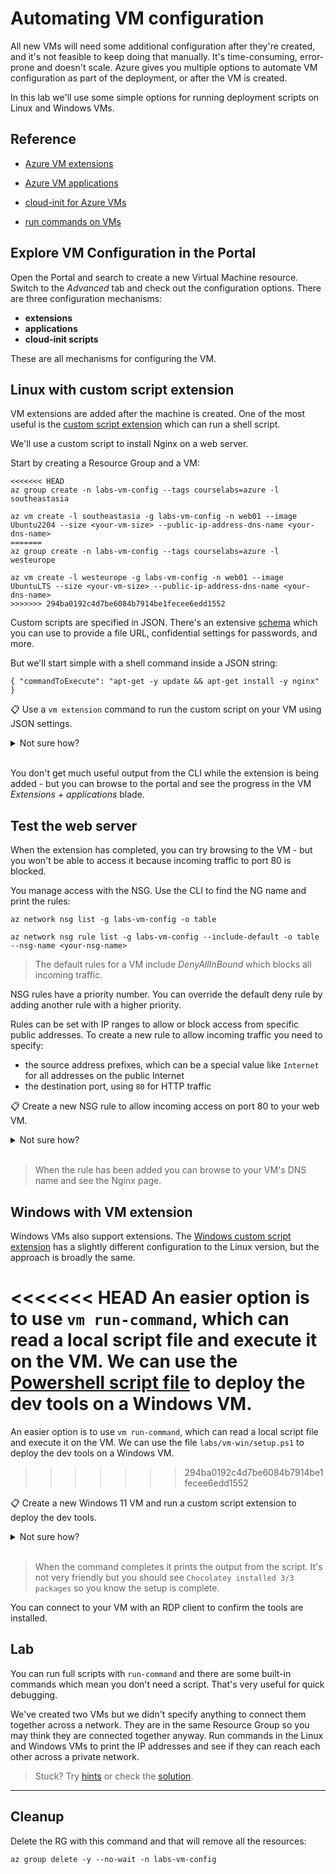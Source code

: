 # Automating VM configuration

All new VMs will need some additional configuration after they're created, and it's not feasible to keep doing that manually. It's time-consuming, error-prone and doesn't scale. Azure gives you multiple options to automate VM configuration as part of the deployment, or after the VM is created. 

In this lab we'll use some simple options for running deployment scripts on Linux and Windows VMs. 

## Reference

- [Azure VM extensions](https://docs.microsoft.com/en-us/azure/virtual-machines/extensions/overview)

- [Azure VM applications](https://docs.microsoft.com/en-us/azure/virtual-machines/vm-applications-how-to?tabs=portal)

- [cloud-init for Azure VMs](https://docs.microsoft.com/en-us/azure/virtual-machines/linux/cloud-init-deep-dive)

- [run commands on VMs](https://docs.microsoft.com/en-us/azure/virtual-machines/run-command-overview)


## Explore VM Configuration in the Portal

Open the Portal and search to create a new Virtual Machine resource. Switch to the _Advanced_ tab and check out the configuration options. There are three configuration mechanisms:

- **extensions** 
- **applications**
- **cloud-init scripts**

These are all mechanisms for configuring the VM.

## Linux with custom script extension

VM extensions are added after the machine is created. One of the most useful is the [custom script extension](https://docs.microsoft.com/en-us/azure/virtual-machines/extensions/custom-script-linux) which can run a shell script.

We'll use a custom script to install Nginx on a web server.

Start by creating a Resource Group and a VM:

```
<<<<<<< HEAD
az group create -n labs-vm-config --tags courselabs=azure -l southeastasia

az vm create -l southeastasia -g labs-vm-config -n web01 --image Ubuntu2204 --size <your-vm-size> --public-ip-address-dns-name <your-dns-name>
=======
az group create -n labs-vm-config --tags courselabs=azure -l westeurope

az vm create -l westeurope -g labs-vm-config -n web01 --image UbuntuLTS --size <your-vm-size> --public-ip-address-dns-name <your-dns-name>
>>>>>>> 294ba0192c4d7be6084b7914be1fecee6edd1552
```

Custom scripts are specified in JSON. There's an extensive [schema](https://docs.microsoft.com/en-us/azure/virtual-machines/extensions/custom-script-linux#extension-schema) which you can use to provide a file URL, confidential settings for passwords, and more. 

But we'll start simple with a shell command inside a JSON string:

```
{ "commandToExecute": "apt-get -y update && apt-get install -y nginx" }
```

📋 Use a `vm extension` command to run the custom script on your VM using JSON settings.

<details>
<<<<<<< HEAD
  <summary>
    Not sure how?
  </summary>
=======
  <summary>Not sure how?</summary>
>>>>>>> 294ba0192c4d7be6084b7914be1fecee6edd1552

Navigate through the help text and you'll see the `set` command applies the extension:

```
az vm extension --help

az vm extension set --help
```

The syntax is a bit clunky because it's the same command for all extensions, so the spec goes into the `settings` parameter. It's easiest to store the JSON string in a variable, but they are treated differently in Bash and PowerShell:

```
# in PowerShell:
$json='{ ""commandToExecute"": ""apt-get -y update && apt-get install -y nginx"" }'

# or Bash:
json='{ "commandToExecute": "apt-get -y update && apt-get install -y nginx" }'
```

Now you can set the custom script extension to run the shell script on the VM:

```
# add the extension:
az vm extension set -g labs-vm-config --vm-name web01 --name customScript --publisher Microsoft.Azure.Extensions --settings "$json"
```

</details><br/>

You don't get much useful output from the CLI while the extension is being added - but you can browse to the portal and see the progress in the VM _Extensions + applications_ blade.

## Test the web server

When the extension has completed, you can try browsing to the VM - but you won't be able to access it because incoming traffic to port 80 is blocked.

You manage access with the NSG. Use the CLI to find the NG name and print the rules:

```
az network nsg list -g labs-vm-config -o table

az network nsg rule list -g labs-vm-config --include-default -o table --nsg-name <your-nsg-name>
```

> The default rules for a VM include _DenyAllInBound_ which blocks all incoming traffic.

NSG rules have a priority number. You can override the default deny rule by adding another rule with a higher priority.

Rules can be set with IP ranges to allow or block access from specific public addresses. To create a new rule to allow incoming traffic you need to specify:

- the source address prefixes, which can be a special value like `Internet` for all addresses on the public Internet
- the destination port, using `80` for HTTP traffic

📋 Create a new NSG rule to allow incoming access on port 80 to your web VM.

<details>
  <summary>Not sure how?</summary>

The `create` command adds a new rule:

```
az network nsg rule create --help
```

Create a rule with higher priority than the default deny rule to allow access on port 80:

```
az network nsg rule create -g labs-vm-config --nsg-name web01NSG -n http --priority 100 --source-address-prefixes Internet --destination-port-ranges 80 --access Allow
```

</details><br/>

> When the rule has been added you can browse to your VM's DNS name and see the Nginx page.

## Windows with VM extension

Windows VMs also support extensions. The [Windows custom script extension](https://docs.microsoft.com/en-us/azure/virtual-machines/extensions/custom-script-windows) has a slightly different configuration to the Linux version, but the approach is broadly the same.

<<<<<<< HEAD
An easier option is to use `vm run-command`, which can read a local script file and execute it on the VM. We can use the [Powershell script file](/labs/vm-win/setup.ps1) to deploy the dev tools on a Windows VM.
=======
An easier option is to use `vm run-command`, which can read a local script file and execute it on the VM. We can use the file `labs/vm-win/setup.ps1` to deploy the dev tools on a Windows VM.
>>>>>>> 294ba0192c4d7be6084b7914be1fecee6edd1552

📋 Create a new Windows 11 VM and run a custom script extension to deploy the dev tools.

<details>
  <summary>Not sure how?</summary>

First create the VM - be sure to use a VM size you have access to, the latest Windows 11 image and a strong password:

```
<<<<<<< HEAD
az vm create -l southeastasia -g labs-vm-config -n dev01 --image <windows-11-image> --size Standard_D4s_v5 --admin-username labs --public-ip-address-dns-name <your-unique-dns-name> --admin-password <your-strong-password>
=======
az vm create -l westeurope -g labs-vm-config -n dev01 --image <windows-11-image> --size Standard_D4s_v5 --admin-username labs --public-ip-address-dns-name <your-unique-dns-name> --admin-password <your-strong-password>
>>>>>>> 294ba0192c4d7be6084b7914be1fecee6edd1552
```

When the VM is created you can run the command:

```
az vm run-command invoke  --command-id RunPowerShellScript -g labs-vm-config --name dev01 --scripts @labs/vm-win/setup.ps1
```

</details><br/>

> When the command completes it prints the output from the script. It's not very friendly but you should see `Chocolatey installed 3/3 packages` so you know the setup is complete.

You can connect to your VM with an RDP client to confirm the tools are installed.

## Lab

You can run full scripts with `run-command` and there are some built-in commands which mean you don't need a script. That's very useful for quick debugging.

We've created two VMs but we didn't specify anything to connect them together across a network. They are in the same Resource Group so you may think they are connected together anyway. Run commands in the Linux and  Windows VMs to print the IP addresses and see if they can reach each other across a private network.

> Stuck? Try [hints](hints.md) or check the [solution](solution.md).

___

## Cleanup

Delete the RG with this command and that will remove all the resources:

```
az group delete -y --no-wait -n labs-vm-config
```